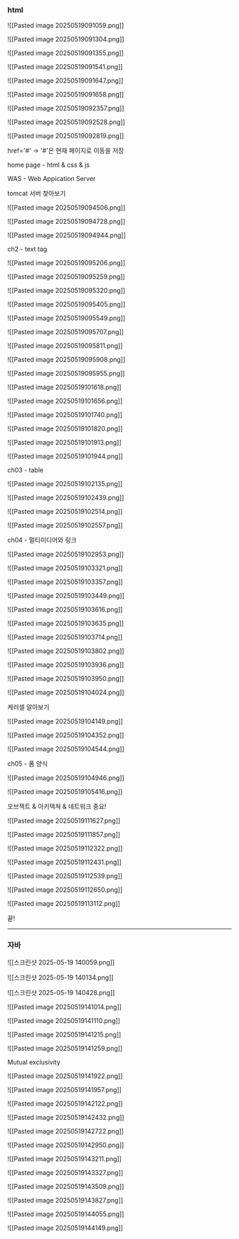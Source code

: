 ### html


![[Pasted image 20250519091059.png]]

![[Pasted image 20250519091304.png]]

![[Pasted image 20250519091355.png]]

![[Pasted image 20250519091541.png]]

![[Pasted image 20250519091647.png]]

![[Pasted image 20250519091658.png]]

![[Pasted image 20250519092357.png]]

![[Pasted image 20250519092528.png]]

![[Pasted image 20250519092819.png]]

href='#' -> '#'은 현재 페이지로 이동을 저장



home page - html & css & js

WAS - Web Appication Server


tomcat 서버 찾아보기



![[Pasted image 20250519094506.png]]

![[Pasted image 20250519094728.png]]

![[Pasted image 20250519094944.png]]

ch2 - text tag

![[Pasted image 20250519095206.png]]

![[Pasted image 20250519095259.png]]

![[Pasted image 20250519095320.png]]

![[Pasted image 20250519095405.png]]

![[Pasted image 20250519095549.png]]

![[Pasted image 20250519095707.png]]

![[Pasted image 20250519095811.png]]

![[Pasted image 20250519095908.png]]

![[Pasted image 20250519095955.png]]

![[Pasted image 20250519101618.png]]

![[Pasted image 20250519101656.png]]

![[Pasted image 20250519101740.png]]

![[Pasted image 20250519101820.png]]

![[Pasted image 20250519101913.png]]

![[Pasted image 20250519101944.png]]



ch03 - table

![[Pasted image 20250519102135.png]]

![[Pasted image 20250519102439.png]]

![[Pasted image 20250519102514.png]]

![[Pasted image 20250519102557.png]]



ch04 - 멀티미디어와 링크

![[Pasted image 20250519102953.png]]

![[Pasted image 20250519103321.png]]

![[Pasted image 20250519103357.png]]

![[Pasted image 20250519103449.png]]

![[Pasted image 20250519103616.png]]

![[Pasted image 20250519103635.png]]

![[Pasted image 20250519103714.png]]

![[Pasted image 20250519103802.png]]

![[Pasted image 20250519103936.png]]

![[Pasted image 20250519103950.png]]

![[Pasted image 20250519104024.png]]

케러셀 알아보기

![[Pasted image 20250519104149.png]]

![[Pasted image 20250519104352.png]]

![[Pasted image 20250519104544.png]]



ch05 - 폼 양식

![[Pasted image 20250519104946.png]]

![[Pasted image 20250519105416.png]]

오브젝트 & 아키텍쳐 & 네트워크 중요!

![[Pasted image 20250519111627.png]]

![[Pasted image 20250519111857.png]]

![[Pasted image 20250519112322.png]]

![[Pasted image 20250519112431.png]]

![[Pasted image 20250519112539.png]]

![[Pasted image 20250519112650.png]]

![[Pasted image 20250519113112.png]]


끝!

------------------------


### 자바

![[스크린샷 2025-05-19 140059.png]]

![[스크린샷 2025-05-19 140134.png]]

![[스크린샷 2025-05-19 140428.png]]

![[Pasted image 20250519141014.png]]

![[Pasted image 20250519141110.png]]

![[Pasted image 20250519141215.png]]

![[Pasted image 20250519141259.png]]

Mutual exclusivity




![[Pasted image 20250519141922.png]]

![[Pasted image 20250519141957.png]]

![[Pasted image 20250519142122.png]]

![[Pasted image 20250519142432.png]]

![[Pasted image 20250519142722.png]]

![[Pasted image 20250519142950.png]]

![[Pasted image 20250519143211.png]]

![[Pasted image 20250519143327.png]]





![[Pasted image 20250519143509.png]]

![[Pasted image 20250519143827.png]]

![[Pasted image 20250519144055.png]]

![[Pasted image 20250519144149.png]]










































































































































































